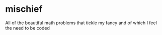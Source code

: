 # mischief
All of the beautiful math problems that tickle my fancy and of which I feel the need to be coded
